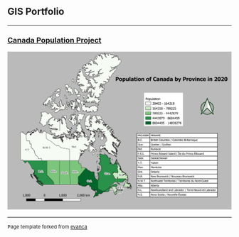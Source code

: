 ## GIS Portfolio

---
### [Canada Population Project](/pdf/Map1_Canadapop_2020.pdf)
<img src="/images/canadapop2020.jpg?raw=true"/>






---
<p style="font-size:11px">Page template forked from <a href="https://github.com/evanca/quick-portfolio">evanca</a></p>
<!-- Remove above link if you don't want to attibute -->
